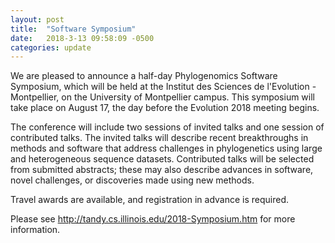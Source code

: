 ```yaml
---
layout: post
title:  "Software Symposium"
date:   2018-3-13 09:58:09 -0500
categories: update
---
```

We are pleased to announce a half-day Phylogenomics Software Symposium, which will be held at the Institut des Sciences de l'Evolution - Montpellier, on the University of Montpellier campus. This symposium will take place on August 17, the day before the Evolution 2018 meeting begins.

The conference will include two sessions of invited talks and one session of contributed talks. The invited talks will describe recent breakthroughs in methods and software that address challenges in phylogenetics using large and heterogeneous sequence datasets. Contributed talks will be selected from submitted abstracts; these may also describe advances in software, novel challenges, or discoveries made using new methods.

Travel awards are available, and registration in advance is required. 

Please see http://tandy.cs.illinois.edu/2018-Symposium.htm for more information.

